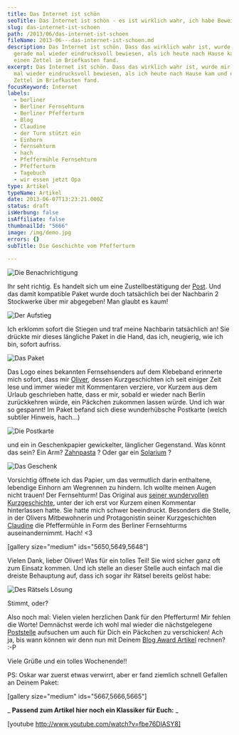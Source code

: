 ```yaml
---
title: Das Internet ist schön
seoTitle: Das Internet ist schön - es ist wirklich wahr, ich habe Beweise!
slug: das-internet-ist-schoen
path: /2013/06/das-internet-ist-schoen
fileName: 2013-06---das-internet-ist-schoen.md
description: Das Internet ist schön. Dass das wirklich wahr ist, wurde mir
  gerade mal wieder eindrucksvoll bewiesen, als ich heute nach Hause kam und
  einen Zettel im Briefkasten fand.
excerpt: Das Internet ist schön. Dass das wirklich wahr ist, wurde mir gerade
  mal wieder eindrucksvoll bewiesen, als ich heute nach Hause kam und einen
  Zettel im Briefkasten fand.
focusKeyword: Internet
labels:
  - berliner
  - Berliner Fernsehturm
  - Berliner Pfefferturm
  - Blog
  - Claudine
  - der Turm stützt ein
  - Einhorn
  - fernsehturm
  - hach
  - Pfeffermühle Fernsehturm
  - Pfefferturm
  - Tagebuch
  - wir essen jetzt Opa
type: Artikel
typeName: Artikel
date: 2013-06-07T13:23:21.000Z
status: draft
isWerbung: false
isAffiliate: false
thumbnailId: "5666"
image: /img/demo.jpg
errors: {}
subTitle: Die Geschichte vom Pfefferturm
  
---
```


![Die Benachrichtigung](http://cardamonchai.files.wordpress.com/2013/06/benachrichtigung-e1370609127124.jpg?w=300 "Die Benachrichtigung")

Ihr seht richtig. Es handelt sich um eine Zustellbestätigung der
[Post](//2013/06/04/neues-aus-der-servicewuste-die-post-hat-sich-schon-langst-abgeschafft/).
Und das damit kompatible Paket wurde doch tatsächlich bei der Nachbarin 2
Stockwerke über mir abgegeben! Man glaubt es kaum!

![Der Aufstieg](http://cardamonchai.files.wordpress.com/2013/06/stiegen.jpg?w=224 "Der Aufstieg")

Ich erklomm sofort die Stiegen und traf meine Nachbarin tatsächlich an! Sie
drückte mir dieses längliche Paket in die Hand, das ich, neugierig, wie ich bin,
sofort aufriss.

![Das Paket](http://cardamonchai.files.wordpress.com/2013/06/paket-e1370611566585.jpg?w=300 "Das Paket")

Das Logo eines bekannten Fernsehsenders auf dem Klebeband erinnerte mich sofort,
dass mir [Oliver](http://wirre-welt-berlin.com), dessen Kurzgeschichten ich seit
einiger Zeit lese und immer wieder mit Kommentaren verziere, vor Kurzem aus dem
Urlaub geschrieben hatte, dass er mir, sobald er wieder nach Berlin zurückkehren
würde, ein Päckchen zukommen lassen würde. Und ich war so gespannt! Im Paket
befand sich diese wunderhübsche Postkarte (welch subtiler Hinweis, hach...)

![Die Postkarte](http://cardamonchai.files.wordpress.com/2013/06/foto-14.jpg?w=300 "Die Postkarte")

und ein in Geschenkpapier gewickelter, länglicher Gegenstand. Was könnt das
sein? Ein Arm?
[Zahnpasta](http://wirre-welt-berlin.com/2013/03/15/das-weisse-grauen-aus-der-tube/)
? Oder gar ein
[Solarium](http://wirre-welt-berlin.com/2013/04/03/wir-wollen-schon-und-knusprig-sein/)
?

![Das Geschenk](http://cardamonchai.files.wordpress.com/2013/06/geschenk-e1370609702600.jpg?w=300 "Das Geschenk")

Vorsichtig öffnete ich das Papier, um das vermutlich darin enthaltene, lebendige
Einhorn am Wegrennen zu hindern. Ich wollte meinen Augen nicht trauen! Der
Fernsehturm! Das Original aus
[seiner wundervollen Kurzgeschichte](http://wirre-welt-berlin.com/2013/05/27/wie-sich-frauen-rachen/),
unter der ich erst vor Kurzem einen Kommentar hinterlassen hatte. Sie hatte mich
schwer beeindruckt. Besonders die Stelle, in der Olivers Mitbewohnerin und
Protagonistin seiner Kurzgeschichten
[Claudine](http://wirre-welt-berlin.com/2013/05/13/die-beste-ausrede-der-welt/)
die Pfeffermühle in Form des Berliner Fernsehturms auseinandernimmt. Hach! &lt;3

[gallery size="medium" ids="5650,5649,5648"]

Vielen Dank, lieber Oliver! Was für ein tolles Teil! Sie wird sicher ganz oft
zum Einsatz kommen. Und ich stelle an dieser Stelle auch einfach mal die dreiste
Behauptung auf, dass ich sogar ihr Rätsel bereits gelöst habe:

![Des Rätsels Lösung](http://cardamonchai.files.wordpress.com/2013/06/auflc3b6sung.jpg?w=300 "Des Rätsels Lösung")

Stimmt, oder?

Also noch mal: Vielen vielen herzlichen Dank für den Pfefferturm! Mir fehlen die
Worte! Demnächst werde ich wohl mal wieder die nächstgelegene
[Poststelle](//2013/06/04/neues-aus-der-servicewuste-die-post-hat-sich-schon-langst-abgeschafft/)
aufsuchen um auch für Dich ein Päckchen zu verschicken! Ach ja, bis wann können
wir denn nun mit Deinem
[Blog Award Artikel](//2013/05/28/best-blog-award-wie-jetzt-ich-habe-was-gewonnen/)
rechnen? :-P

Viele Grüße und ein tolles Wochenende!!

PS: Oskar war zuerst etwas verwirrt, aber er fand ziemlich schnell Gefallen an
Deinem Paket:

[gallery size="medium" ids="5667,5666,5665"]

_ **Passend zum Artikel hier noch ein Klassiker für Euch:** _

[youtube http://www.youtube.com/watch?v=fbe76DlASY8]

  